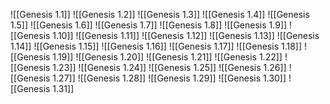 ![[Genesis 1.1]]
![[Genesis 1.2]]
![[Genesis 1.3]]
![[Genesis 1.4]]
![[Genesis 1.5]]
![[Genesis 1.6]]
![[Genesis 1.7]]
![[Genesis 1.8]]
![[Genesis 1.9]]
![[Genesis 1.10]]
![[Genesis 1.11]]
![[Genesis 1.12]]
![[Genesis 1.13]]
![[Genesis 1.14]]
![[Genesis 1.15]]
![[Genesis 1.16]]
![[Genesis 1.17]]
![[Genesis 1.18]]
![[Genesis 1.19]]
![[Genesis 1.20]]
![[Genesis 1.21]]
![[Genesis 1.22]]
![[Genesis 1.23]]
![[Genesis 1.24]]
![[Genesis 1.25]]
![[Genesis 1.26]]
![[Genesis 1.27]]
![[Genesis 1.28]]
![[Genesis 1.29]]
![[Genesis 1.30]]
![[Genesis 1.31]]

